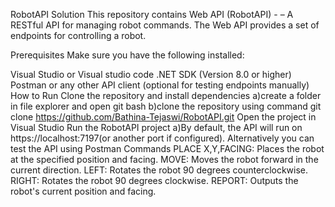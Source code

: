 RobotAPI Solution
This repository contains Web API (RobotAPI) - – A RESTful API for managing robot commands.
The Web API provides a set of endpoints for controlling a robot.

Prerequisites
Make sure you have the following installed:

Visual Studio or Visual studio code
.NET SDK (Version 8.0 or higher)
Postman or any other API client (optional for testing endpoints manually)
How to Run
Clone the repository and install dependencies 
a)create a folder in file explorer and open git bash
b)clone the repository using command git clone https://github.com/Bathina-Tejaswi/RobotAPI.git
Open the project in Visual Studio
Run the RobotAPI project 
a)By default, the API will run on https://localhost:7197(or another port if configured). Alternatively you can test the API using Postman
Commands
PLACE X,Y,FACING: Places the robot at the specified position and facing.
MOVE: Moves the robot forward in the current direction.
LEFT: Rotates the robot 90 degrees counterclockwise.
RIGHT: Rotates the robot 90 degrees clockwise.
REPORT: Outputs the robot's current position and facing.
